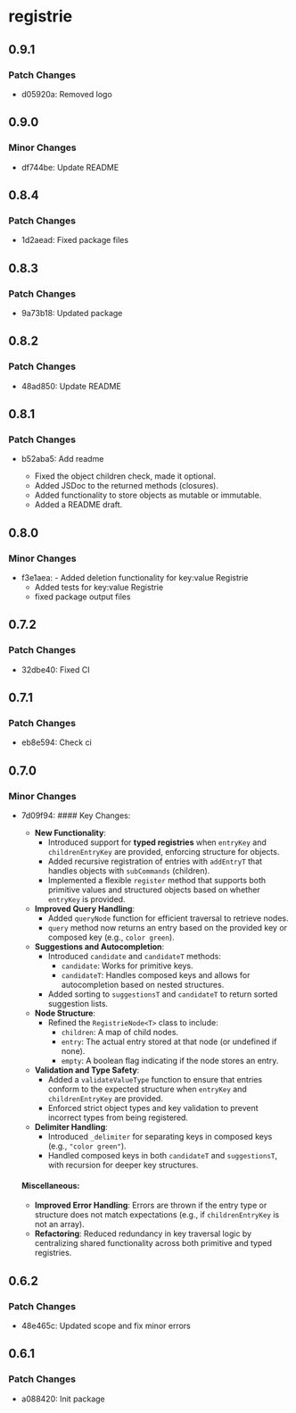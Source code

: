# registrie

## 0.9.1

### Patch Changes

- d05920a: Removed logo

## 0.9.0

### Minor Changes

- df744be: Update README

## 0.8.4

### Patch Changes

- 1d2aead: Fixed package files

## 0.8.3

### Patch Changes

- 9a73b18: Updated package

## 0.8.2

### Patch Changes

- 48ad850: Update README

## 0.8.1

### Patch Changes

- b52aba5: Add readme

  - Fixed the object children check, made it optional.
  - Added JSDoc to the returned methods (closures).
  - Added functionality to store objects as mutable or immutable.
  - Added a README draft.

## 0.8.0

### Minor Changes

- f3e1aea: - Added deletion functionality for key:value Registrie
  - Added tests for key:value Registrie
  - fixed package output files

## 0.7.2

### Patch Changes

- 32dbe40: Fixed CI

## 0.7.1

### Patch Changes

- eb8e594: Check ci

## 0.7.0

### Minor Changes

- 7d09f94: #### Key Changes:

  - **New Functionality**:
    - Introduced support for **typed registries** when `entryKey` and `childrenEntryKey` are provided, enforcing structure for objects.
    - Added recursive registration of entries with `addEntryT` that handles objects with `subCommands` (children).
    - Implemented a flexible `register` method that supports both primitive values and structured objects based on whether `entryKey` is provided.
  - **Improved Query Handling**:
    - Added `queryNode` function for efficient traversal to retrieve nodes.
    - `query` method now returns an entry based on the provided key or composed key (e.g., `color green`).
  - **Suggestions and Autocompletion**:
    - Introduced `candidate` and `candidateT` methods:
      - `candidate`: Works for primitive keys.
      - `candidateT`: Handles composed keys and allows for autocompletion based on nested structures.
    - Added sorting to `suggestionsT` and `candidateT` to return sorted suggestion lists.
  - **Node Structure**:
    - Refined the `RegistrieNode<T>` class to include:
      - `children`: A map of child nodes.
      - `entry`: The actual entry stored at that node (or undefined if none).
      - `empty`: A boolean flag indicating if the node stores an entry.
  - **Validation and Type Safety**:
    - Added a `validateValueType` function to ensure that entries conform to the expected structure when `entryKey` and `childrenEntryKey` are provided.
    - Enforced strict object types and key validation to prevent incorrect types from being registered.
  - **Delimiter Handling**:
    - Introduced `_delimiter` for separating keys in composed keys (e.g., `"color green"`).
    - Handled composed keys in both `candidateT` and `suggestionsT`, with recursion for deeper key structures.

  #### Miscellaneous:

  - **Improved Error Handling**: Errors are thrown if the entry type or structure does not match expectations (e.g., if `childrenEntryKey` is not an array).
  - **Refactoring**: Reduced redundancy in key traversal logic by centralizing shared functionality across both primitive and typed registries.

## 0.6.2

### Patch Changes

- 48e465c: Updated scope and fix minor errors

## 0.6.1

### Patch Changes

- a088420: Init package
